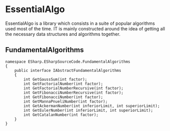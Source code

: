 # EssentialAlgo

EssentialAlgo is a library which consists in a suite of popular algorithms
used most of the time. IT is mainly constructed around the idea of 
getting all the necessary data structures and algorithms together.

## FundamentalAlgorithms

```
namespace ESharp.ESharpSourceCode.FundamentalAlgorithms
{
    public interface IAbstractFundamentalAlgorithms
    {
        int GetGaussSum(int factor);
        int GetFactorialNumber(int factor);
        int GetFactorialNumberRecursive(int factor);
        int GetFibonacciNumberRecursive(int factor);
        int GetFibonacciNumber(int factor);
        int GetMannaPnueliNumber(int factor);
        int GetAckermanNumber(int inferiorLimit, int superiorLimit);
        int GetEulerNumber(int inferiorLimit, int superiorLimit);
        int GetCatalanNumber(int factor);
    }
}
```
